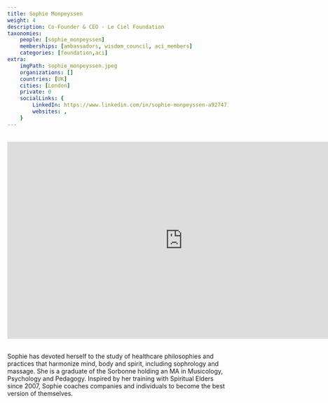 ```yaml
---
title: Sophie Monpeyssen
weight: 4
description: Co-Founder & CEO - Le Ciel Foundation
taxonomies:
    people: [sophie_monpeyssen]
    memberships: [ambassadors, wisdom_council, aci_members]
    categories: [foundation,aci]
extra:
    imgPath: sophie_monpeyssen.jpeg
    organizations: []
    countries: [UK]
    cities: [London]
    private: 0
    socialLinks: {
        LinkedIn: https://www.linkedin.com/in/sophie-monpeyssen-a92747179/,
        websites: ,
    }
---
```


<BR>
<div class="aspect-w-16 aspect-h-9">
<iframe src="https://player.vimeo.com/video/414707207" width="800" height="450" frameborder="0" allow="autoplay; fullscreen" allowfullscreen></iframe>
</div>
<BR>

Sophie has devoted herself to the study of healthcare philosophies and practices that harmonize mind, body and spirit, including sophrology and massage. She is a graduate of the Sorbonne holding an MA in Musicology, Psychology and Pedagogy. Inspired by her training with Spiritual Elders since 2007, Sophie coaches companies and individuals to become the best version of themselves.
